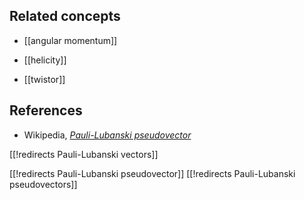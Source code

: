 
## Related concepts

* [[angular momentum]]

* [[helicity]]

* [[twistor]]

## References

* Wikipedia, _[Pauli-Lubanski pseudovector](http://en.wikipedia.org/wiki/Pauliâ€“Lubanski_pseudovector)_

[[!redirects Pauli-Lubanski vectors]]

[[!redirects Pauli-Lubanski pseudovector]]
[[!redirects Pauli-Lubanski pseudovectors]]
